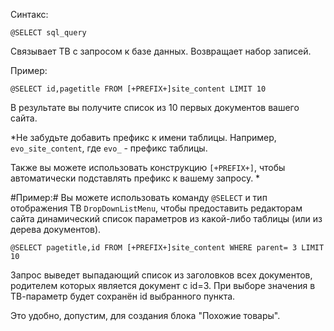 Синтакс:
```
@SELECT sql_query
```
Связывает ТВ с запросом к базе данных. Возвращает набор записей.

Пример:
```
@SELECT id,pagetitle FROM [+PREFIX+]site_content LIMIT 10
```

В результате вы получите список из 10 первых документов вашего сайта.

*Не забудьте добавить префикс к имени таблицы. Например, `evo_site_content`, где `evo_` - префикс таблицы.

Также вы можете использовать конструкцию `[+PREFIX+]`, чтобы автоматически подставлять префикс к вашему запросу.
*


#Пример:#
Вы можете использовать команду `@SELECT` и тип отображения ТВ `DropDownListMenu`, чтобы предоставить редакторам сайта динамический список параметров из какой-либо таблицы (или из дерева документов).
```
@SELECT pagetitle,id FROM [+PREFIX+]site_content WHERE parent= 3 LIMIT 10 
```
Запрос выведет выпадающий список из заголовков всех документов, родителем которых является документ с id=3. При выборе значения в ТВ-параметр будет сохранён id выбранного пункта.

Это удобно, допустим, для создания блока "Похожие товары".
